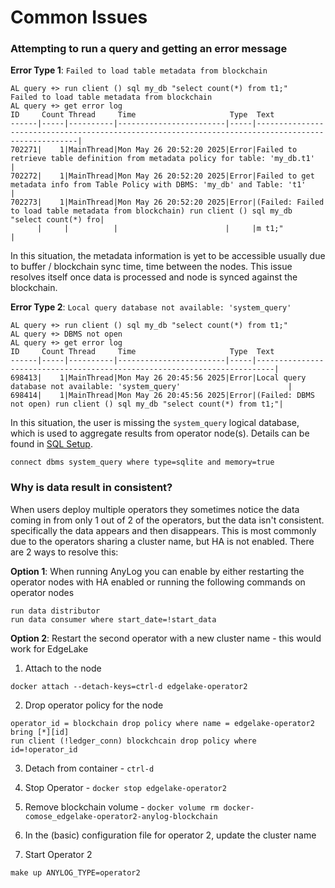 # Common Issues

### Attempting to run a query and getting an error message

**Error Type 1**: `Failed to load table metadata from blockchain` 

```AnyLog
AL query +> run client () sql my_db "select count(*) from t1;"
Failed to load table metadata from blockchain
AL query +> get error log
ID     Count Thread     Time                     Type  Text                                                                                                 
------|-----|----------|------------------------|-----|----------------------------------------------------------------------------------------------------|
702271|    1|MainThread|Mon May 26 20:52:20 2025|Error|Failed to retrieve table definition from metadata policy for table: 'my_db.t1'                      |
702272|    1|MainThread|Mon May 26 20:52:20 2025|Error|Failed to get metadata info from Table Policy with DBMS: 'my_db' and Table: 't1'                    |
702273|    1|MainThread|Mon May 26 20:52:20 2025|Error|(Failed: Failed to load table metadata from blockchain) run client () sql my_db "select count(*) fro|
      |     |          |                        |     |m t1;"                                                                                              |
```

In this situation, the metadata information is yet to be accessible usually due to buffer / blockchain sync time, time between the nodes. 
This issue resolves itself once data is processed and node is synced against the blockchain.
    
**Error Type 2**: `Local query database not available: 'system_query'`

```AnyLog
AL query +> run client () sql my_db "select count(*) from t1;" 
AL query +> DBMS not open
AL query +> get error log 
ID     Count Thread     Time                     Type  Text                                                                     
------|-----|----------|------------------------|-----|--------------------------------------------------------------------------|
698413|    1|MainThread|Mon May 26 20:45:56 2025|Error|Local query database not available: 'system_query'                        |
698414|    1|MainThread|Mon May 26 20:45:56 2025|Error|(Failed: DBMS not open) run client () sql my_db "select count(*) from t1;"|
```

In this situation, the user is missing the `system_query` logical database, which is used to aggregate results from operator node(s).
Details can be found in [SQL Setup](../sql%20setup.md#system-databases-and-system-tables).

```AnyLog
connect dbms system_query where type=sqlite and memory=true
```

### Why is data result in consistent? 

When users deploy multiple operators they sometimes notice the data coming in from only 1 out of 2 of the operators, but 
the data isn't consistent. specifically the data appears and then disappears. This is most commonly due to the operators
sharing a cluster name, but HA is not enabled. There are 2 ways to resolve this: 

**Option 1**: When running AnyLog you can enable by either restarting the operator nodes with HA enabled or running 
the following commands on operator nodes
```AnyLog
run data distributor
run data consumer where start_date=!start_data
```

**Option 2**: Restart the second operator with a new cluster name - this would work for EdgeLake
1. Attach to the node 
```AnyLog
docker attach --detach-keys=ctrl-d edgelake-operator2
```

2. Drop operator policy for the node 
```anylog
operator_id = blockchain drop policy where name = edgelake-operator2 bring [*][id]
run client (!ledger_conn) blockchcain drop policy where id=!operator_id 
```

3. Detach from container - `ctrl-d` 
4. Stop Operator - `docker stop edgelake-operator2`
5. Remove blockchain volume - `docker volume rm docker-comose_edgelake-operator2-anylog-blockchain`

6. In the (basic) configuration file for operator 2, update the cluster name 

7. Start Operator 2
```shell
make up ANYLOG_TYPE=operator2 
```